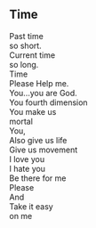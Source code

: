 ## Time

Past time  
so short.  
Current time  
so long.  
Time  
Please Help me.  
You...you are God.  
You fourth dimension  
You make us  
mortal  
You,  
Also give us life  
Give us movement  
I love you  
I hate you  
Be there for me  
Please  
And  
Take it easy  
on me